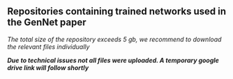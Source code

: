 ## Repositories containing trained networks used in the GenNet paper
 *The total size of the repository exceeds 5 gb, we recommend to download the relevant files individually*
 
***Due to technical issues not all files were uploaded. A temporary google drive link will follow shortly***
